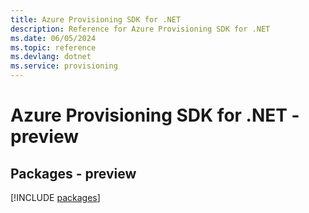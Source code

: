 ```yaml
---
title: Azure Provisioning SDK for .NET
description: Reference for Azure Provisioning SDK for .NET
ms.date: 06/05/2024
ms.topic: reference
ms.devlang: dotnet
ms.service: provisioning
---
```

# Azure Provisioning SDK for .NET - preview
## Packages - preview
[!INCLUDE [packages](provisioning-index.md)]